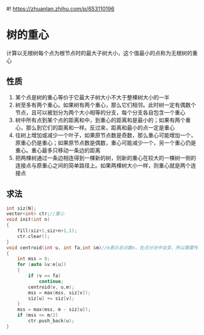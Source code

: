 #! https://zhuanlan.zhihu.com/p/653110196
# 树的重心
计算以无根树每个点为根节点时的最大子树大小，这个值最小的点称为无根树的重心
## 性质
1. 某个点是树的重心等价于它最大子树大小不大于整棵树大小的一半
2. 树至多有两个重心。如果树有两个重心，那么它们相邻。此时树一定有偶数个节点，且可以被划分为两个大小相等的分支，每个分支各自包含一个重心
3. 树中所有点到某个点的距离和中，到重心的距离和是最小的；如果有两个重心，那么到它们的距离和一样。反过来，距离和最小的点一定是重心
4. 往树上增加或减少一个叶子，如果原节点数是奇数，那么重心可能增加一个，原重心仍是重心；如果原节点数是偶数，重心可能减少一个，另一个重心仍是重心。重心最多只移动一条边的距离
5. 把两棵树通过一条边相连得到一棵新的树，则新的重心在较大的一棵树一侧的连接点与原重心之间的简单路径上。如果两棵树大小一样，则重心就是两个连接点
## 求法
```cpp
int siz[N];
vector<int> ctr;//重心
void init(int n)
{
    fill(siz+1,siz+n+1,1);
    ctr.clear();
}
void centroid(int u, int fa,int &m)//m表示总点数n，在点分治中会变，所以需要传参
{
    int mss = 0;
    for (auto &v:e[u])
    {
        if (v == fa)
            continue;
        centroid(v, u,m);
        mss = max(mss, siz[v]);
        siz[u] += siz[v];
    }
    mss = max(mss, m - siz[u]);
    if (mss <= m/2)
        ctr.push_back(u);
}
```